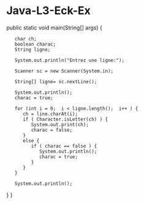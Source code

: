 # Java-L3-Eck-Ex
public static void main(String[] args) {
   
           
       char ch;        
       boolean charac;
       String ligne;
       
       System.out.println("Entrez une ligne:");
		
       Scanner sc = new Scanner(System.in);
     
       String[] ligne= sc.nextLine();
       
       System.out.println();
       charac = true;
       
       for (int i = 0;  i < ligne.length();  i++ ) {
          ch = line.charAt(i);
          if ( Character.isLetter(ch) ) {
             System.out.print(ch);
             charac = false;
          }
          else {
             if ( charac == false ) {
                System.out.println();
                charac = true;
             }
          }
       }
       
       System.out.println();
         
   } 
}

